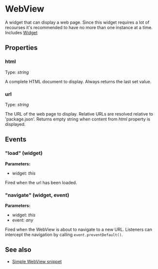 ---
---
# WebView
A widget that can display a web page. Since this widget requires a lot of recourses it's recommended to have no more than one instance at a time.
Includes [Widget](Widget.md)

## Properties
### html
Type: *string*

A complete HTML document to display. Always returns the last set value.
### url
Type: *string*

The URL of the web page to display. Relative URLs are resolved relative to 'package.json'. Returns empty string when content from *html* property is displayed.

## Events
### "load" (widget)

**Parameters:** 

- widget: *this*

Fired when the url has been loaded.

### "navigate" (widget, event)

**Parameters:** 

- widget: *this*
- event: *any*

Fired when the WebView is about to navigate to a new URL. Listeners can intercept the navigation by calling `event.preventDefault()`.


## See also
- [Simple WebView snippet](https://github.com/eclipsesource/tabris-js/blob/master/snippets/webview/webview.js)
